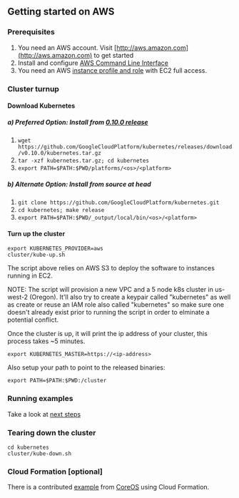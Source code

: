 ## Getting started on AWS

### Prerequisites

1. You need an AWS account. Visit [http://aws.amazon.com](http://aws.amazon.com) to get started
2. Install and configure [AWS Command Line Interface](http://aws.amazon.com/cli)
3. You need an AWS [instance profile and role](http://docs.aws.amazon.com/IAM/latest/UserGuide/instance-profiles.html) with EC2 full access.

### Cluster turnup

#### Download Kubernetes
##### a) Preferred Option: Install from [0.10.0 release](https://github.com/GoogleCloudPlatform/kubernetes/releases/tag/v0.10.0)
1. ```wget https://github.com/GoogleCloudPlatform/kubernetes/releases/download/v0.10.0/kubernetes.tar.gz```
2. ```tar -xzf kubernetes.tar.gz; cd kubernetes```
3. ```export PATH=$PATH:$PWD/platforms/<os>/<platform>```

##### b) Alternate Option: Install from source at head
1. ```git clone https://github.com/GoogleCloudPlatform/kubernetes.git```
2. ```cd kubernetes; make release```
3. ```export PATH=$PATH:$PWD/_output/local/bin/<os>/<platform>```

#### Turn up the cluster
```
export KUBERNETES_PROVIDER=aws
cluster/kube-up.sh
```

The script above relies on AWS S3 to deploy the software to instances running in EC2.

NOTE: The script will provision a new VPC and a 5 node k8s cluster in us-west-2 (Oregon). It'll also try to create a keypair called "kubernetes" as well as create or reuse an IAM role also called "kubernetes" so make sure one doesn't already exist prior to running the script in order to elminate a potential conflict.

Once the cluster is up, it will print the ip address of your cluster, this process takes ~5 minutes.

```
export KUBERNETES_MASTER=https://<ip-address>
```

Also setup your path to point to the released binaries:
```
export PATH=$PATH:$PWD:/cluster
```

### Running examples

Take a look at [next steps](https://github.com/GoogleCloudPlatform/kubernetes#where-to-go-next)

### Tearing down the cluster
```
cd kubernetes
cluster/kube-down.sh
```

### Cloud Formation [optional]
There is a contributed [example](aws-coreos.md) from [CoreOS](http://www.coreos.com) using Cloud Formation.

